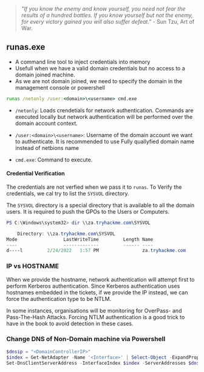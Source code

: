 > _"If you know the enemy and know yourself, you need not fear the results of a hundred battles. If you know yourself but not the enemy, for every victory gained you will also suffer defeat."_ - Sun Tzu, Art of War.

## runas.exe
* A command line tool to inject credentials into memory
* Usefull when we have a valid domain credentials but no access to a domain joined machine.
* As we are not domain joined, we need to specify the domain in the management console or powershell 
```cmd
runas /netonly /user:<domain>\<username> cmd.exe
```
* `/netonly`: Loads crendetials for network authentication. Commands are executed locally but network authentication will be performed over the domain account context.

* `/user:<domain>\<username>`: Username of the domain account we want to authenticate. It is recommended to use Fully quallyfied domain name instead of netbions name

* `cmd.exe`: Command to execute.

#### Credential Verification
The credentials are not verfied when we pass it to `runas`. To Verify the credentials, we cal try to list the `SYSVOL` directory.

The `SYSVOL` directory is a special directory that is available to all the domain users. It is required to push the GPOs to the Users or Computers.

```powershell
PS C:\Windows\system32> dir \\za.tryhackme.com\SYSVOL

    Directory: \\za.tryhackme.com\SYSVOL             
Mode                 LastWriteTime         Length Name
----                 -------------         ------ ----
d----l         2/24/2022   1:57 PM                za.tryhackme.com
```

### IP vs HOSTNAME
When we provide the hostname, network authentication will attempt first to perform Kerberos authentication. Since Kerberos authentication uses hostnames embedded in the tickets, if we provide the IP instead, we can force the authentication type to be NTLM. 

In some instances, organisations will be monitoring for OverPass- and Pass-The-Hash Attacks. Forcing NTLM authentication is a good trick to have in the book to avoid detection in these cases.

### Change DNS of Non-Domain machine via Powershell
```powershell
$dnsip = "<DomainControllerIP>"
$index = Get-NetAdapter -Name '<Interface>' | Select-Object -ExpandProperty 'ifIndex'
Set-DnsClientServerAddress -InterfaceIndex $index -ServerAddresses $dnsip
```